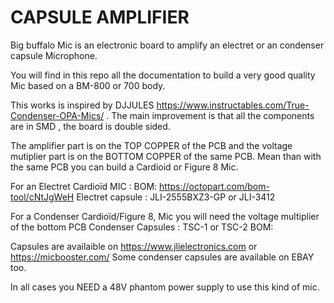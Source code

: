 # CAPSULE AMPLIFIER
Big buffalo Mic is an electronic board to amplify an electret or an condenser capsule Microphone. 

You will find in this repo all the documentation to build a very good quality Mic based on a BM-800 or 700 body.

This works is inspired by DJJULES https://www.instructables.com/True-Condenser-OPA-Mics/ . The main improvement is that all the components are in SMD , the board is double sided. 

The amplifier part is on the TOP COPPER of the PCB and the voltage mutiplier part is on the BOTTOM COPPER of the same PCB.
Mean than with the same PCB you can build a Cardioid or Figure 8 Mic.

For an Electret Cardioïd MIC : BOM: https://octopart.com/bom-tool/cNtJgWeH
Electret capsule : JLI-2555BXZ3-GP or JLI-3412

For a Condenser Cardioïd/Figure 8, Mic you will need the voltage multiplier of the bottom PCB
Condenser Capsules : TSC-1 or TSC-2
BOM:

Capsules are availaible on https://www.jlielectronics.com or https://micbooster.com/
Some condenser capsules are available on EBAY too.

In all cases you NEED a 48V phantom power supply to use this kind of mic.






